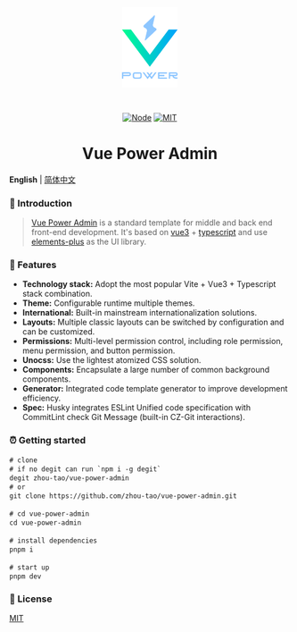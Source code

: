 <div align="center">
  <p align="center"><img alt="Vue-Power-Admin" align="center" src="./.github/logo.svg" width="100"/></p><br>
  <p align="center">
    <a href="https://img.shields.io/badge/node-%3E%3D14-orange"><img src="https://img.shields.io/badge/node-%3E%3D14-orange" alt="Node"></a>
    <a href="https://github.com/zhou-tao/vue-power-admin/LICENSE"><img src="https://img.shields.io/badge/license-MIT-brightgreen" alt="MIT"></a>
  </p>
  <h1>Vue Power Admin</h1>
</div>

**English** | [简体中文](./README.zh-CN.md)

### :loudspeaker: Introduction

> [Vue Power Admin](https://zhou-tao.github.io/vue-power-admin) is a standard template for middle and back end front-end development. It's based on [vue3](https://staging-cn.vuejs.org/) + [typescript](https://www.typescriptlang.org/) and use [elements-plus](https://element-plus.org/zh-CN/) as the UI library.

### :rocket: Features

- **Technology stack:** Adopt the most popular Vite + Vue3 + Typescript stack combination.
- **Theme:** Configurable runtime multiple themes.
- **International:** Built-in mainstream internationalization solutions.
- **Layouts:** Multiple classic layouts can be switched by configuration and can be customized.
- **Permissions:** Multi-level permission control, including role permission, menu permission, and button permission.
- **Unocss:** Use the lightest atomized CSS solution.
- **Components:** Encapsulate a large number of common background components.
- **Generator:** Integrated code template generator to improve development efficiency.
- **Spec:** Husky integrates ESLint Unified code specification with CommitLint check Git Message (built-in CZ-Git interactions).

### :alarm_clock: Getting started

```shell
# clone
# if no degit can run `npm i -g degit`
degit zhou-tao/vue-power-admin
# or
git clone https://github.com/zhou-tao/vue-power-admin.git

# cd vue-power-admin
cd vue-power-admin

# install dependencies
pnpm i

# start up
pnpm dev

```

### :bookmark_tabs: License

[MIT](https://github.com/zhou-tao/vue-power-admin/LICENSE)
